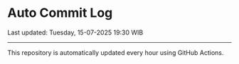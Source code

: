 # Auto Commit Log

Last updated: Tuesday, 15-07-2025 19:30 WIB

---

This repository is automatically updated every hour using GitHub Actions.
